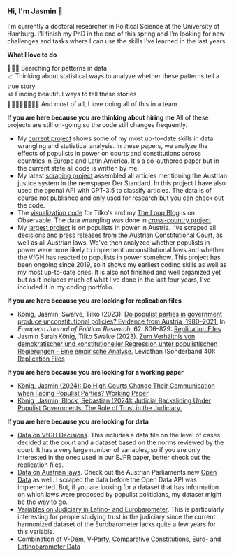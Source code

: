 ### Hi, I'm Jasmin 👋

I'm currently a doctoral researcher in Political Science at the University of Hamburg. I'll finish my PhD in the end of this spring and I'm looking for new challenges and tasks where I can use the skills I've learned in the last years. 

**What I love to do**   

🕵🏻‍♀️ Searching for patterns in data   
📈 Thinking about statistical ways to analyze whether these patterns tell a true story   
📊 Finding beautiful ways to tell these stories   
👨‍💻👩🏾‍💻👨🏼‍💻 And most of all, I love doing all of this in a team   

**If you are here because you are thinking about hiring me**
All of these projects are still on-going so the code still changes frequently.

- My [current project](https://github.com/jasminskoenig/constitutional-regression-advanced) shows some of my most up-to-date skills in data wrangling and statistical analysis. In these papers, we analyze the effects of populists in power on courts and constitutions across countries in Europe and Latin America. It's a co-authored paper but in the current state all code is written by me.
- My latest [scraping project](https://github.com/jasminskoenig/standard_clean) assembled all articles mentioning the Austrian justice system in the newspaper Der Standard. In this project I have also used the openai API with GPT-3.5 to classify articles. The data is of course not published and only used for research but you can check out the code.
- The [visualization code](https://observablehq.com/@jasminsworkspace/constitutional-regression) for Tilko's and my [The Loop Blog](https://theloop.ecpr.eu/populists-in-power-constitutional-change-and-democratic-backsliding/) is on Observable. The data wrangling was done in [cross-country project](https://github.com/jasminskoenig/constitutional-regression-advanced).
- My [largest project](https://github.com/jasminskoenig/austria) is on populists in power in Austria. I've scraped all decisions and press releases from the Austrian Constitutional Court, as well as all Austrian laws. We've then analyzed whether populists in power were more likely to implement unconstitutional laws and whether the VfGH has reacted to populists in power somehow. This project has been ongoing since 2019, so it shows my earliest coding skills as well as my most up-to-date ones. It is also not finished and well organized yet but as it includes much of what I've done in the last four years, I've included it in my coding portfolio.

**If you are here because you are looking for replication files**
- König, Jasmin; Swalve, Tilko (2023): [Do populist parties in government produce unconstitutional policies? Evidence from Austria, 1980–2021.](https://ejpr.onlinelibrary.wiley.com/doi/epdf/10.1111/1475-6765.12573) In: *European Journal of Political Research*, 62: 806–829: [Replication Files](https://github.com/jasminskoenig/replication-unconst-pol)
- Jasmin Sarah König, Tilko Swalve (2023). [Zum Verhältnis von demokratischer und konstitutioneller Regression unter populistischen Regierungen - Eine empirische Analyse.](https://www.jasminskoenig.com/uploads/working-paper.pdf) Leviathan (Sonderband 40): [Replication Files](https://github.com/jasminskoenig/constitutional-regression)

**If you are here because you are looking for a working paper**
- [König, Jasmin (2024): Do High Courts Change Their Communication when Facing Populist Parties? Working Paper](https://osf.io/yaume/)
- [König, Jasmin; Block, Sebastian (2024): Judicial Backsliding Under Populist Governments: The Role of Trust in the Judiciary.](https://github.com/jasminskoenig/constitutional-regression-advanced/blob/main/working-paper2.pdf)

**If you are here because you are looking for data**
- [Data on VfGH Decisions](https://github.com/jasminskoenig/austria/tree/main). This includes a data file on the level of cases decided at the court and a dataset based on the norms reviewed by the court. It has a very large number of variables, so if you are only interested in the ones used in our EJPR paper, better check out the replication files.
- [Data on Austrian laws](https://github.com/jasminskoenig/austria/tree/main). Check out the Austrian Parliaments new [Open Data](https://www.parlament.gv.at/recherchieren/open-data/) as well. I scraped the data before the Open Data API was implemented. But, if you are looking for a dataset that has information on which laws were proposed by populist politicians, my dataset might be the way to go.
- [Variables on Judiciary in Latino- and Eurobarometer](https://github.com/jasminskoenig/barometer/tree/main/data). This is particularly interesting for people studying trust in the judiciary since the current harmonized dataset of the Eurobarometer lacks quite a few years for this variable.
- [Combination of V-Dem, V-Party, Comparative Constitutions, Euro- and Latinobarometer Data](https://github.com/jasminskoenig/constitutional-regression-advanced/blob/main/data/ccpc_vdem.rds)

